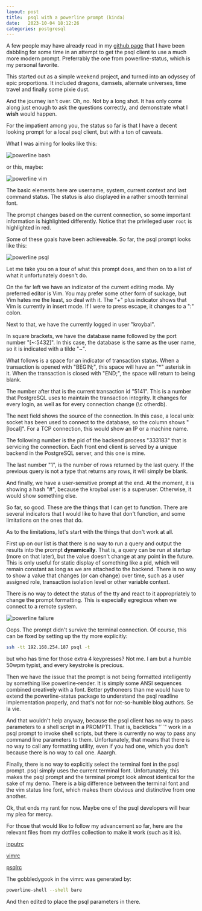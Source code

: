 ```yaml
---
layout: post
title:  psql with a powerline prompt (kinda)
date:   2023-10-04 18:12:26
categories: postgresql
---
```


A few people may have already read in my [github page](https://github.com/bithead2k) that I have been dabbling for some time in an attempt to get the psql client to use a much more modern prompt.  Preferrably the one from powerline-status, which is my personal favorite.

This started out as a simple weekend project, and turned into an odyssey of epic
proportions.  It included dragons, damsels, alternate universes, time travel and
finally some pixie dust.

And the journey isn't over.  Oh, no.  Not by a long shot.  It has only come
along just enough to ask the questions correctly, and demonstrate what I **wish** would happen.

For the impatient among you, the status so far is that I have a decent looking
prompt for a local psql client, but with a ton of caveats.

What I was aiming for looks like this:

![powerline bash](/jekyll/images/powerline_bash.png)

or this, maybe:

![powerline vim](/jekyll/images/powerline_vim.png)

The basic elements here are username, system, current context and last command
status.  The status is also displayed in a rather smooth terminal font.

The prompt changes based on the current connection, so some important
information is highlighted differently.  Notice that the privileged user `root`
is highlighted in red.

Some of these goals have been achieveable.  So far, the psql prompt looks like
this:

![powerline psql](/jekyll/images/powerline_psql.png)

Let me take you on a tour of what this prompt does, and then on to a list of
what it unfortunately doesn't do.

On the far left we have an indicator of the current editing mode.  My preferred
editor is Vim.  You may prefer some other form of suckage, but Vim hates me the
least, so deal with it.  The "+" plus indicator shows that Vim is currently in
insert mode.  If I were to press escape, it changes to a ":" colon.

Next to that, we have the currently logged in user "kroybal".

In square brackets, we have the database name followed by the port number "[~:5432]".  In
this case, the database is the same as the user name, so it is indicated with a
tilde "~".

What follows is a space for an indicator of transaction status.  When a
transaction is opened with "BEGIN;", this space will have an "\*" asterisk in
it.  When the transaction is closed with "END;", the space will return to being
blank.

The number after that is the current transaction id "5141".  This is a number that
PostgreSQL uses to maintain the transaction integrity.  It changes for every
login, as well as for every connection change (\c otherdb).

The next field shows the source of the connection.  In this case, a local unix
socket has been used to connect to the database, so the column shows "[local]".
For a TCP connection, this would show an IP or a machine name.

The following number is the pid of the backend process "333183" that is servicing the
connection.  Each front end client is served by a unique backend in the
PostgreSQL server, and this one is mine.

The last number "1", is the number of rows returned by the last query.  If the
previous query is not a type that returns any rows, it will simply be blank.

And finally, we have a user-sensitive prompt at the end.  At the moment, it is
showing a hash "#", because the kroybal user is a superuser.  Otherwise, it
would show something else.

So far, so good.  These are the things that I can get to function.  There are
several indicators that I would like to have that don't function, and some
limitations on the ones that do.

As to the limitations, let's start with the things that don't work at all.

First up on our list is that there is no way to run a query and output the
results into the prompt **dynamically**.  That is, a query can be run at startup
(more on that later), but the value doesn't change at any point in the future.
This is only useful for static display of something like a pid, which will
remain constant as long as we are attached to the backend.  There is no way to
show a value that changes (or can change) over time, such as a user assigned role, transaction
isolation level or other variable context.

There is no way to detect the status of the tty and react to it appropriately to
change the prompt formatting.  This is especially egregious when we connect to a
remote system.

![powerline failure](jekyll/images/powerline_fail.png)

Oops. The prompt didn't survive the terminal connection.  Of course, this can be
fixed by setting up the tty more explicitly:

```bash
ssh -tt 192.168.254.187 psql -t
```

but who has time for those extra 4 keypresses?  Not me.  I am but a humble 50wpm
typist, and every keystroke is precious.

Then we have the issue that the prompt is not being formatted intelligently by
something like powerline-render.  It is simply some ANSI sequences combined
creatively with a font.  Better pythoneers than me would have to extend the
powerline-status package to understand the psql readline implementation
properly, and that's not for not-so-humble blog authors.  Se la vie.

And that wouldn't help anyway, because the psql client has no way to pass
parameters to a shell script in a PROMPT1.  That is, backticks "\`\`" work in a
psql prompt to invoke shell scripts, but there is currently no way to pass any
command line parameters to them.  Unfortunately, that means that there is no way
to call any formatting utility, even if you had one, which you don't because there
is no way to call one.  Aaargh.

Finally, there is no way to explicitly select the terminal font in the psql
prompt.  psql simply uses the current terminal font.  Unfortunately, this makes
the psql prompt and the terminal prompt look almost identical for the sake of my
demo.  There is a big difference between the terminal font and the vim status
line font, which makes them obvious and distinctive from one another.

Ok, that ends my rant for now.  Maybe one of the psql developers will hear my
plea for mercy.

For those that would like to follow my advancement so far, here are the relevant
files from my dotfiles collection to make it work (such as it is).

[inputrc](/jekyll/assets/inputrc)

[vimrc](/jekyll/assets/vimrc)

[psqlrc](/jekyll/assets/psqlrc)

The gobbledygook in the vimrc was generated by:

```bash
powerline-shell --shell bare
```

And then edited to place the psql parameters in there.
